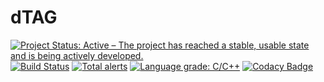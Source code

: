 # dTAG

[![Project Status: Active – The project has reached a stable, usable state and is being actively developed.](https://www.repostatus.org/badges/latest/active.svg)](https://www.repostatus.org/#active)
[![Build Status](https://travis-ci.org/juhyun-nam/dTAG.svg?branch=master)](https://travis-ci.org/juhyun-nam/dTAG)
[![Total alerts](https://img.shields.io/lgtm/alerts/g/juhyun-nam/dTAG.svg?logo=lgtm&logoWidth=18)](https://lgtm.com/projects/g/juhyun-nam/dTAG/alerts/)
[![Language grade: C/C++](https://img.shields.io/lgtm/grade/cpp/g/juhyun-nam/dTAG.svg?logo=lgtm&logoWidth=18)](https://lgtm.com/projects/g/juhyun-nam/dTAG/context:cpp)
[![Codacy Badge](https://api.codacy.com/project/badge/Grade/86c86bcb8c88464c826c25209f897ffa)](https://app.codacy.com/manual/juhyun-nam/dTAG?utm_source=github.com&utm_medium=referral&utm_content=juhyun-nam/dTAG&utm_campaign=Badge_Grade_Dashboard)
